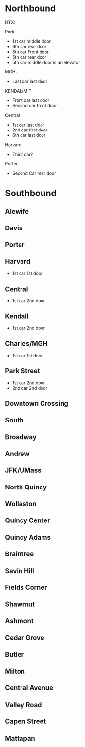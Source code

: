 # Northbound
DTX:

Park:
- 1st car middle door
- 6th car rear door
- 5th car Front door
- 5th car rear door
- 5th car middle door is an elevator


MGH:
- Last car last door

KENDAL/MIT
- Front car last door
- Second car front door

Central
- 1st car last door
- 2nd car first door
- 6th car last door


Harvard
- Third car?

Porter
- Second Car rear door

# Southbound

## Alewife
## Davis
## Porter
## Harvard
- 1st car 1st door
## Central
- 1st car 2nd door
## Kendall
- 1st car 2nd door
## Charles/MGH
- 1st car 1st door
## Park Street
- 1st car 2nd door
- 2nd car 2nd door
## Downtown Crossing
## South
## Broadway
## Andrew
## JFK/UMass
## North Quincy
## Wollaston
## Quincy Center
## Quincy Adams
## Braintree
## Savin Hill
## Fields Corner
## Shawmut
## Ashmont
## Cedar Grove
## Butler
## Milton
## Central Avenue
## Valley Road
## Capen Street
## Mattapan
